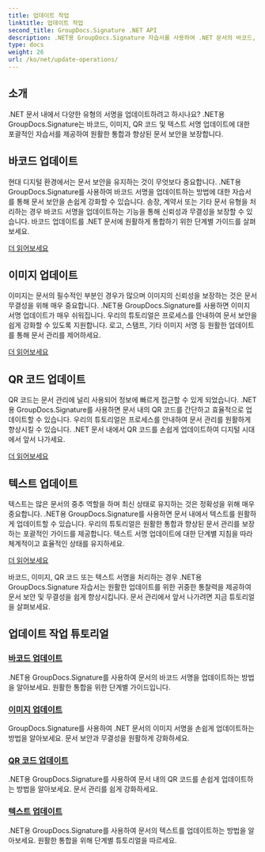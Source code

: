 ```yaml
---
title: 업데이트 작업
linktitle: 업데이트 작업
second_title: GroupDocs.Signature .NET API
description: .NET용 GroupDocs.Signature 자습서를 사용하여 .NET 문서의 바코드, 이미지, QR 코드 및 텍스트 서명을 업데이트하세요. 문서 보안 및 관리를 강화합니다.
type: docs
weight: 26
url: /ko/net/update-operations/
---
```

## 소개

.NET 문서 내에서 다양한 유형의 서명을 업데이트하려고 하시나요? .NET용 GroupDocs.Signature는 바코드, 이미지, QR 코드 및 텍스트 서명 업데이트에 대한 포괄적인 자습서를 제공하여 원활한 통합과 향상된 문서 보안을 보장합니다.

## 바코드 업데이트
현대 디지털 환경에서는 문서 보안을 유지하는 것이 무엇보다 중요합니다. .NET용 GroupDocs.Signature를 사용하여 바코드 서명을 업데이트하는 방법에 대한 자습서를 통해 문서 보안을 손쉽게 강화할 수 있습니다. 송장, 계약서 또는 기타 문서 유형을 처리하는 경우 바코드 서명을 업데이트하는 기능을 통해 신뢰성과 무결성을 보장할 수 있습니다. 바코드 업데이트를 .NET 문서에 원활하게 통합하기 위한 단계별 가이드를 살펴보세요.

[더 읽어보세요](./update-barcode/)

## 이미지 업데이트
이미지는 문서의 필수적인 부분인 경우가 많으며 이미지의 신뢰성을 보장하는 것은 문서 무결성을 위해 매우 중요합니다. .NET용 GroupDocs.Signature를 사용하면 이미지 서명 업데이트가 매우 쉬워집니다. 우리의 튜토리얼은 프로세스를 안내하여 문서 보안을 쉽게 강화할 수 있도록 지원합니다. 로고, 스탬프, 기타 이미지 서명 등 원활한 업데이트를 통해 문서 관리를 제어하세요.

[더 읽어보세요](./update-image/)

## QR 코드 업데이트
QR 코드는 문서 관리에 널리 사용되어 정보에 빠르게 접근할 수 있게 되었습니다. .NET용 GroupDocs.Signature를 사용하면 문서 내의 QR 코드를 간단하고 효율적으로 업데이트할 수 있습니다. 우리의 튜토리얼은 프로세스를 안내하여 문서 관리를 원활하게 향상시킬 수 있습니다. .NET 문서 내에서 QR 코드를 손쉽게 업데이트하여 디지털 시대에서 앞서 나가세요.

[더 읽어보세요](./update-qr-code/)

## 텍스트 업데이트
텍스트는 많은 문서의 중추 역할을 하며 최신 상태로 유지하는 것은 정확성을 위해 매우 중요합니다. .NET용 GroupDocs.Signature를 사용하면 문서 내에서 텍스트를 원활하게 업데이트할 수 있습니다. 우리의 튜토리얼은 원활한 통합과 향상된 문서 관리를 보장하는 포괄적인 가이드를 제공합니다. 텍스트 서명 업데이트에 대한 단계별 지침을 따라 체계적이고 효율적인 상태를 유지하세요.

[더 읽어보세요](./update-text/)

바코드, 이미지, QR 코드 또는 텍스트 서명을 처리하는 경우 .NET용 GroupDocs.Signature 자습서는 원활한 업데이트를 위한 귀중한 통찰력을 제공하여 문서 보안 및 무결성을 쉽게 향상시킵니다. 문서 관리에서 앞서 나가려면 지금 튜토리얼을 살펴보세요.
## 업데이트 작업 튜토리얼
### [바코드 업데이트](./update-barcode/)
.NET용 GroupDocs.Signature를 사용하여 문서의 바코드 서명을 업데이트하는 방법을 알아보세요. 원활한 통합을 위한 단계별 가이드입니다.
### [이미지 업데이트](./update-image/)
GroupDocs.Signature를 사용하여 .NET 문서의 이미지 서명을 손쉽게 업데이트하는 방법을 알아보세요. 문서 보안과 무결성을 원활하게 강화하세요.
### [QR 코드 업데이트](./update-qr-code/)
.NET용 GroupDocs.Signature를 사용하여 문서 내의 QR 코드를 손쉽게 업데이트하는 방법을 알아보세요. 문서 관리를 쉽게 강화하세요.
### [텍스트 업데이트](./update-text/)
.NET용 GroupDocs.Signature를 사용하여 문서의 텍스트를 업데이트하는 방법을 알아보세요. 원활한 통합을 위해 단계별 튜토리얼을 따르세요.